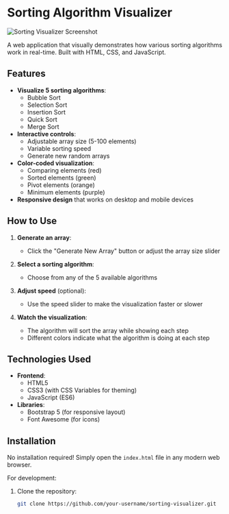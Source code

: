 # Sorting Algorithm Visualizer

![Sorting Visualizer Screenshot](https://i.imgur.com/JXbT7Ql.png)

A web application that visually demonstrates how various sorting algorithms work in real-time. Built with HTML, CSS, and JavaScript.

## Features

- **Visualize 5 sorting algorithms**:
  - Bubble Sort
  - Selection Sort
  - Insertion Sort
  - Quick Sort
  - Merge Sort
- **Interactive controls**:
  - Adjustable array size (5-100 elements)
  - Variable sorting speed
  - Generate new random arrays
- **Color-coded visualization**:
  - Comparing elements (red)
  - Sorted elements (green)
  - Pivot elements (orange)
  - Minimum elements (purple)
- **Responsive design** that works on desktop and mobile devices

## How to Use

1. **Generate an array**:
   - Click the "Generate New Array" button or adjust the array size slider
   
2. **Select a sorting algorithm**:
   - Choose from any of the 5 available algorithms

3. **Adjust speed** (optional):
   - Use the speed slider to make the visualization faster or slower

4. **Watch the visualization**:
   - The algorithm will sort the array while showing each step
   - Different colors indicate what the algorithm is doing at each step

## Technologies Used

- **Frontend**:
  - HTML5
  - CSS3 (with CSS Variables for theming)
  - JavaScript (ES6)
- **Libraries**:
  - Bootstrap 5 (for responsive layout)
  - Font Awesome (for icons)

## Installation

No installation required! Simply open the `index.html` file in any modern web browser.

For development:
1. Clone the repository:
   ```bash
   git clone https://github.com/your-username/sorting-visualizer.git